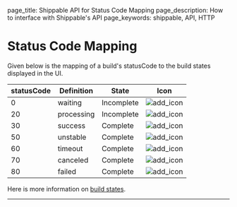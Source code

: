 page_title: Shippable API for Status Code Mapping
page_description: How to interface with Shippable's API
page_keywords: shippable, API, HTTP

# Status Code Mapping
Given below is the mapping of a build's statusCode to the build states displayed in the UI.

|statusCode      | Definition | State|   Icon  |
|---------------|--------------------|------------|---------|
|0|waiting | Incomplete | ![add_icon](/navigating_ui/images/ci_build_icon_waiting.png)|
|20|processing | Incomplete |![add_icon](/navigating_ui/images/ci_build_icon_processing.png)|
|30|success |Complete |![add_icon](/navigating_ui/images/ci_build_icon_success.png)|
|50|unstable |Complete |![add_icon](/navigating_ui/images/ci_build_icon_unstable.png)|
|60|timeout |Complete |![add_icon](/navigating_ui/images/ci_build_icon_timeout.png)|
|70|canceled |Complete |![add_icon](/navigating_ui/images/ci_build_icon_cancelled.png)|
|80|failed |Complete |![add_icon](/navigating_ui/images/ci_build_icon_failed.png)|


Here is more information on [build states](/navigatingUI/builds/overview/#build-status).

---
